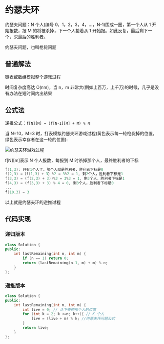 # 约瑟夫环

约瑟夫问题：N 个人(编号 0，1，2，3，4，...，N-1)围成一圈，第一个人从 1 开始报数，报 M 的将被杀掉，下一个人接着从 1 开始报。如此反复，最后剩下一个，求最后的胜利者。

约瑟夫问题，也叫枪毙问题

## 普通解法

链表或数组模拟整个游戏过程

时间复杂度高达 O(nm)，当 n，m 非常大(例如上百万，上千万)的时候，几乎是没有办法在短时间内出结果

## 公式法

递推公式：`f[N][M] = (f[N-1][M] + M) % N`

当 N=10，M=3 时，打表模拟约瑟夫环游戏过程(黄色表示每一轮枪毙掉的位置，绿色表示幸存者在这一轮的位置):

![约瑟夫环游戏过程](https://muyids.oss-cn-beijing.aliyuncs.com/yue-se-fu-cc.png)

f[N][m]表示 N 个人报数，每报到 M 时杀掉那个人，最终胜利者的下标

```cpp
f(1,3): 只有1个人了，那个人就是胜利者，胜利者下标是0
f(2,3) =（f(1,3) + 3）%2 = 3%2 = 1, 剩2个人，胜利者下标是1
f(3,3) = (f(2,3) + 3))%3 = 3%3 = 1, 剩3个人，胜利者下标是1
f(4,3) = (f(3,3) + 3) % 4 = 0, 剩3个人，胜利者下标是0
...
f(10,3) = 3
```

以上就是约瑟夫环的逆推过程

## 代码实现

### 递归版本

```cpp
class Solution {
public:
    int lastRemaining(int n, int m) {
        if (n == 1) return 0;
        return (lastRemaining(n-1, m) + m) % n;
    }
};
```

### 递推版本

```cpp
class Solution {
public:
    int lastRemaining(int n, int m) {
        int live = 0; // 活下去的那个人的位置
        for (int k = 2; k <=n; k++){ // K 个人
            live = (live + m) % k; //约瑟夫环问题公式
        }
        return live;
    }
};
```
